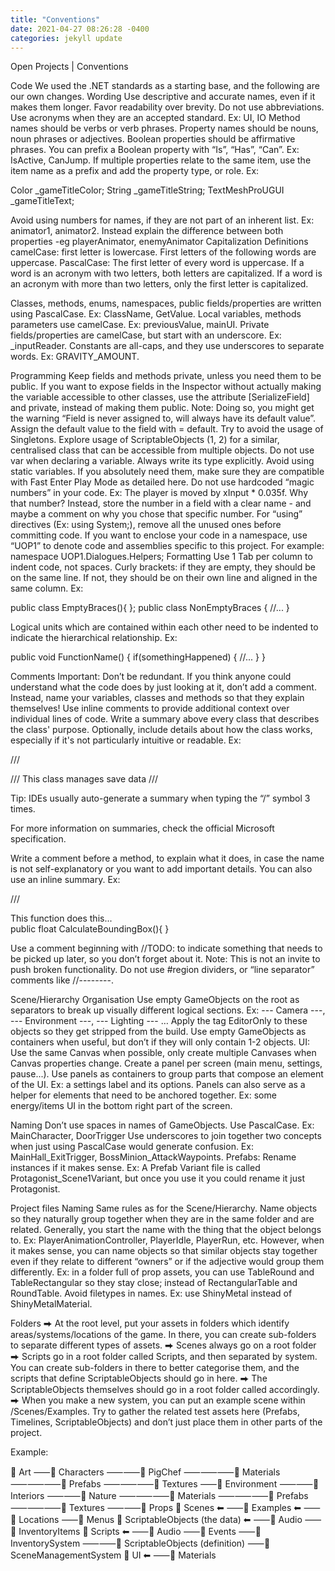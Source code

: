 ```yaml
---
title: "Conventions"
date: 2021-04-27 08:26:28 -0400
categories: jekyll update
---
```



Open Projects | Conventions


Code
We used the .NET standards as a starting base, and the following are our own changes.
Wording
Use descriptive and accurate names, even if it makes them longer. Favor readability over brevity.
Do not use abbreviations.
Use acronyms when they are an accepted standard. Ex: UI, IO
Method names should be verbs or verb phrases.
Property names should be nouns, noun phrases or adjectives.
Boolean properties should be affirmative phrases. You can prefix a Boolean property with “Is”, “Has”, “Can”. Ex: IsActive, CanJump.
If multiple properties relate to the same item, use the item name as a prefix and add the property type, or role. Ex:

Color _gameTitleColor;
String _gameTitleString;
TextMeshProUGUI _gameTitleText;


Avoid using numbers for names, if they are not part of an inherent list. Ex: animator1, animator2. Instead explain the difference between both properties -eg playerAnimator, enemyAnimator 
Capitalization
Definitions
camelCase: first letter is lowercase. First letters of the following words are uppercase.
PascalCase: The first letter of every word is uppercase. If a word is an acronym with two letters, both letters are capitalized. If a word is an acronym with more than two letters, only the first letter is capitalized.

Classes, methods, enums, namespaces, public fields/properties are written using PascalCase. Ex: ClassName, GetValue.
Local variables, methods parameters use camelCase. Ex: previousValue, mainUI.
Private fields/properties are camelCase, but start with an underscore. Ex: _inputReader.
Constants are all-caps, and they use underscores to separate words. Ex: GRAVITY_AMOUNT.

Programming
Keep fields and methods private, unless you need them to be public.
If you want to expose fields in the Inspector without actually making the variable accessible to other classes, use the attribute [SerializeField] and private, instead of making them public.
Note: Doing so, you might get the warning “Field is never assigned to, will always have its default value”. Assign the default value to the field with = default.
Try to avoid the usage of Singletons. Explore usage of ScriptableObjects (1, 2) for a similar, centralised class that can be accessible from multiple objects.
Do not use var when declaring a variable. Always write its type explicitly.
Avoid using static variables. If you absolutely need them, make sure they are compatible with Fast Enter Play Mode as detailed here.
Do not use hardcoded “magic numbers” in your code. Ex: The player is moved by xInput * 0.035f. Why that number? Instead, store the number in a field with a clear name - and maybe a comment on why you chose that specific number.
For “using” directives (Ex: using System;), remove all the unused ones before committing code.
If you want to enclose your code in a namespace, use “UOP1” to denote code and assemblies specific to this project.
For example: namespace UOP1.Dialogues.Helpers;
Formatting
Use 1 Tab per column to indent code, not spaces.
Curly brackets: if they are empty, they should be on the same line. If not, they should be on their own line and aligned in the same column. Ex:

public class EmptyBraces(){ };
public class NonEmptyBraces
{
//...
}


Logical units which are contained within each other need to be indented to indicate the hierarchical relationship. Ex:

public void FunctionName()
{
    if(somethingHappened)
    {
        //...
    }
}


Comments
Important: Don’t be redundant. If you think anyone could understand what the code does by just looking at it, don’t add a comment. Instead, name your variables, classes and methods so that they explain themselves!
Use inline comments to provide additional context over individual lines of code.
Write a summary above every class that describes the class' purpose. Optionally, include details about how the class works, especially if it's not particularly intuitive or readable. Ex:

/// <summary>
/// This class manages save data
/// </summary>


Tip: IDEs usually auto-generate a summary when typing the “/” symbol 3 times.

For more information on summaries, check the official Microsoft specification.

Write a comment before a method, to explain what it does, in case the name is not self-explanatory or you want to add important details. You can also use an inline summary. Ex:

/// <summary> This function does this... </summary>
public float CalculateBoundingBox(){ }

  
Use a comment beginning with //TODO: to indicate something that needs to be picked up later, so you don’t forget about it. Note: This is not an invite to push broken functionality.
Do not use #region dividers, or “line separator” comments like //--------.


Scene/Hierarchy
Organisation
Use empty GameObjects on the root as separators to break up visually different logical sections. Ex: --- Camera ---, --- Environment ---, --- Lighting --- …
Apply the tag EditorOnly to these objects so they get stripped from the build.
Use empty GameObjects as containers when useful, but don’t if they will only contain 1-2 objects.
UI:
Use the same Canvas when possible, only create multiple Canvases when Canvas properties change.
Create a panel per screen (main menu, settings, pause...).
Use panels as containers to group parts that compose an element of the UI. Ex: a settings label and its options.
Panels can also serve as a helper for elements that need to be anchored together. Ex: some energy/items UI in the bottom right part of the screen.

Naming
Don’t use spaces in names of GameObjects.
Use PascalCase. Ex: MainCharacter, DoorTrigger
Use underscores to join together two concepts when just using PascalCase would generate confusion. Ex: MainHall_ExitTrigger, BossMinion_AttackWaypoints.
Prefabs: Rename instances if it makes sense. Ex: A Prefab Variant file is called Protagonist_Scene1Variant, but once you use it you could rename it just Protagonist.


Project files
Naming
Same rules as for the Scene/Hierarchy.
Name objects so they naturally group together when they are in the same folder and are related.
Generally, you start the name with the thing that the object belongs to. Ex: PlayerAnimationController, PlayerIdle, PlayerRun, etc.
However, when it makes sense, you can name objects so that similar objects stay together even if they relate to different “owners” or if the adjective would group them differently. Ex: in a folder full of prop assets, you can use TableRound and TableRectangular so they stay close; instead of RectangularTable and RoundTable.
Avoid filetypes in names. Ex: use ShinyMetal instead of ShinyMetalMaterial.

Folders
⮕ At the root level, put your assets in folders which identify areas/systems/locations of the game. In there, you can create sub-folders to separate different types of assets.
⮕ Scenes always go on a root folder
⮕ Scripts go in a root folder called Scripts, and then separated by system. You can create sub-folders in there to better categorise them, and the scripts that define ScriptableObjects should go in here.
⮕ The ScriptableObjects themselves should go in a root folder called accordingly.
⮕ When you make a new system, you can put an example scene within /Scenes/Examples. Try to gather the related test assets here (Prefabs, Timelines, ScriptableObjects) and don’t just place them in other parts of the project.

Example:

📁 Art
⸺📁 Characters
⸺⸺📁 PigChef
⸺⸺⸺📁 Materials
⸺⸺⸺📁 Prefabs
⸺⸺⸺📁 Textures
⸺📁 Environment
⸺⸺📁 Interiors
⸺⸺📁 Nature
⸺⸺⸺📁 Materials
⸺⸺⸺📁 Prefabs
⸺⸺⸺📁 Textures
⸺⸺📁 Props
📁 Scenes ⬅
⸺📁 Examples ⬅
⸺📁 Locations
⸺📁 Menus
📁 ScriptableObjects (the data)  ⬅
⸺📁 Audio
⸺📁 InventoryItems
📁 Scripts  ⬅
⸺📁 Audio
⸺📁 Events
⸺📁 InventorySystem
⸺⸺📁 ScriptableObjects (definition)
⸺📁 SceneManagementSystem
📁 UI ⬅
⸺📁 Materials






[jekyll-docs]: https://jekyllrb.com/docs/home
[jekyll-gh]:   https://github.com/jekyll/jekyll
[jekyll-talk]: https://talk.jekyllrb.com/